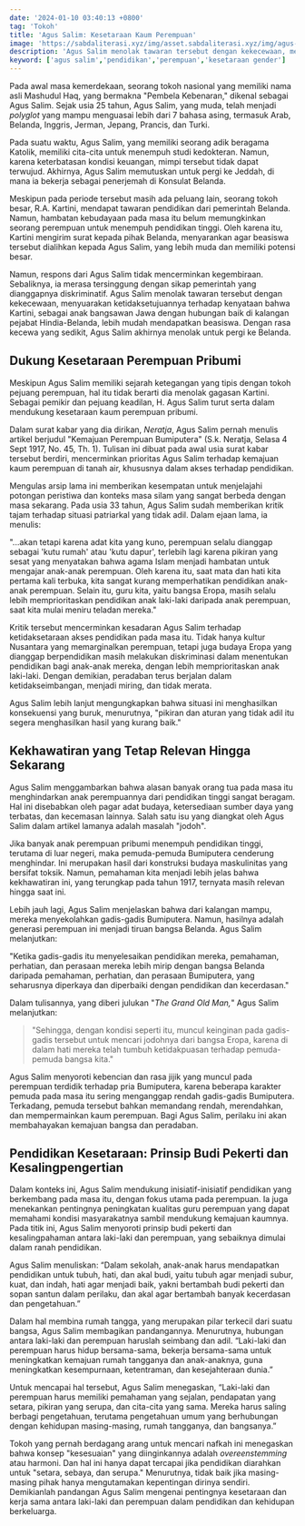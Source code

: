 ```yaml
---
date: '2024-01-10 03:40:13 +0800'
tag: 'Tokoh'
title: 'Agus Salim: Kesetaraan Kaum Perempuan'
image: 'https://sabdaliterasi.xyz/img/asset.sabdaliterasi.xyz/img/agus-salim-kesetaraan-kaum-perempuan.jpg'
description: 'Agus Salim menolak tawaran tersebut dengan kekecewaan, menyuarakan ketidaksetujuannya terhadap kenyataan bahwa Kartini, sebagai anak bangsawan Jawa.'
keyword: ['agus salim','pendidikan','perempuan','kesetaraan gender']
---
```

<p>Pada awal masa kemerdekaan, seorang tokoh nasional yang memiliki nama asli Mashudul Haq, yang bermakna "Pembela Kebenaran," dikenal sebagai Agus Salim. Sejak usia 25 tahun, Agus Salim, yang muda, telah menjadi <em>polyglot </em>yang mampu menguasai lebih dari 7 bahasa asing, termasuk Arab, Belanda, Inggris, Jerman, Jepang, Prancis, dan Turki.</p><p>Pada suatu waktu, Agus Salim, yang memiliki seorang adik beragama Katolik, memiliki cita-cita untuk menempuh studi kedokteran. Namun, karena keterbatasan kondisi keuangan, mimpi tersebut tidak dapat terwujud. Akhirnya, Agus Salim memutuskan untuk pergi ke Jeddah, di mana ia bekerja sebagai penerjemah di Konsulat Belanda.</p><p>Meskipun pada periode tersebut masih ada peluang lain, seorang tokoh besar, R.A. Kartini, mendapat tawaran pendidikan dari pemerintah Belanda. Namun, hambatan kebudayaan pada masa itu belum memungkinkan seorang perempuan untuk menempuh pendidikan tinggi. Oleh karena itu, Kartini mengirim surat kepada pihak Belanda, menyarankan agar beasiswa tersebut dialihkan kepada Agus Salim, yang lebih muda dan memiliki potensi besar.</p><p>Namun, respons dari Agus Salim tidak mencerminkan kegembiraan. Sebaliknya, ia merasa tersinggung dengan sikap pemerintah yang dianggapnya diskriminatif. Agus Salim menolak tawaran tersebut dengan kekecewaan, menyuarakan ketidaksetujuannya terhadap kenyataan bahwa Kartini, sebagai anak bangsawan Jawa dengan hubungan baik di kalangan pejabat Hindia-Belanda, lebih mudah mendapatkan beasiswa. Dengan rasa kecewa yang sedikit, Agus Salim akhirnya menolak untuk pergi ke Belanda.</p><h2>Dukung Kesetaraan Perempuan Pribumi</h2><p>Meskipun Agus Salim memiliki sejarah ketegangan yang tipis dengan tokoh pejuang perempuan, hal itu tidak berarti dia menolak gagasan Kartini. Sebagai pemikir dan pejuang keadilan, H. Agus Salim turut serta dalam mendukung kesetaraan kaum perempuan pribumi.</p><p>Dalam surat kabar yang dia dirikan, <em>Neratja</em>, Agus Salim pernah menulis artikel berjudul "Kemajuan Perempuan Bumiputera" (S.k. Neratja, Selasa 4 Sept 1917, No. 45, Th. 1). Tulisan ini dibuat pada awal usia surat kabar tersebut berdiri, mencerminkan prioritas Agus Salim terhadap kemajuan kaum perempuan di tanah air, khususnya dalam akses terhadap pendidikan.</p><p>Mengulas arsip lama ini memberikan kesempatan untuk menjelajahi potongan peristiwa dan konteks masa silam yang sangat berbeda dengan masa sekarang. Pada usia 33 tahun, Agus Salim sudah memberikan kritik tajam terhadap situasi patriarkal yang tidak adil. Dalam ejaan lama, ia menulis:</p><p>"...akan tetapi karena adat kita yang kuno, perempuan selalu dianggap sebagai 'kutu rumah' atau 'kutu dapur', terlebih lagi karena pikiran yang sesat yang menyatakan bahwa agama Islam menjadi hambatan untuk mengajar anak-anak perempuan. Oleh karena itu, saat mata dan hati kita pertama kali terbuka, kita sangat kurang memperhatikan pendidikan anak-anak perempuan. Selain itu, guru kita, yaitu bangsa Eropa, masih selalu lebih memprioritaskan pendidikan anak laki-laki daripada anak perempuan, saat kita mulai meniru teladan mereka."</p><p>Kritik tersebut mencerminkan kesadaran Agus Salim terhadap ketidaksetaraan akses pendidikan pada masa itu. Tidak hanya kultur Nusantara yang memarginalkan perempuan, tetapi juga budaya Eropa yang dianggap berpendidikan masih melakukan diskriminasi dalam menentukan pendidikan bagi anak-anak mereka, dengan lebih memprioritaskan anak laki-laki. Dengan demikian, peradaban terus berjalan dalam ketidakseimbangan, menjadi miring, dan tidak merata.</p><p>Agus Salim lebih lanjut mengungkapkan bahwa situasi ini menghasilkan konsekuensi yang buruk, menurutnya, "pikiran dan aturan yang tidak adil itu segera menghasilkan hasil yang kurang baik."</p><h2>Kekhawatiran yang Tetap Relevan Hingga Sekarang</h2><p>Agus Salim menggambarkan bahwa alasan banyak orang tua pada masa itu menghindarkan anak perempuannya dari pendidikan tinggi sangat beragam. Hal ini disebabkan oleh pagar adat budaya, ketersediaan sumber daya yang terbatas, dan kecemasan lainnya. Salah satu isu yang diangkat oleh Agus Salim dalam artikel lamanya adalah masalah "jodoh".</p><p>Jika banyak anak perempuan pribumi menempuh pendidikan tinggi, terutama di luar negeri, maka pemuda-pemuda Bumiputera cenderung menghindar. Ini merupakan hasil dari konstruksi budaya maskulinitas yang bersifat toksik. Namun, pemahaman kita menjadi lebih jelas bahwa kekhawatiran ini, yang terungkap pada tahun 1917, ternyata masih relevan hingga saat ini.</p><p>Lebih jauh lagi, Agus Salim menjelaskan bahwa dari kalangan mampu, mereka menyekolahkan gadis-gadis Bumiputera. Namun, hasilnya adalah generasi perempuan ini menjadi tiruan bangsa Belanda. Agus Salim melanjutkan:</p><p>"Ketika gadis-gadis itu menyelesaikan pendidikan mereka, pemahaman, perhatian, dan perasaan mereka lebih mirip dengan bangsa Belanda daripada pemahaman, perhatian, dan perasaan Bumiputera, yang seharusnya diperkaya dan diperbaiki dengan pendidikan dan kecerdasan."</p><p>Dalam tulisannya, yang diberi julukan "<em>The Grand Old Man,</em>" Agus Salim melanjutkan:</p><blockquote><p>"Sehingga, dengan kondisi seperti itu, muncul keinginan pada gadis-gadis tersebut untuk mencari jodohnya dari bangsa Eropa, karena di dalam hati mereka telah tumbuh ketidakpuasan terhadap pemuda-pemuda bangsa kita."</p></blockquote><p>Agus Salim menyoroti kebencian dan rasa jijik yang muncul pada perempuan terdidik terhadap pria Bumiputera, karena beberapa karakter pemuda pada masa itu sering menganggap rendah gadis-gadis Bumiputera. Terkadang, pemuda tersebut bahkan memandang rendah, merendahkan, dan mempermainkan kaum perempuan. Bagi Agus Salim, perilaku ini akan membahayakan kemajuan bangsa dan peradaban.</p><h2>Pendidikan Kesetaraan: Prinsip Budi Pekerti dan Kesalingpengertian</h2><p>Dalam konteks ini, Agus Salim mendukung inisiatif-inisiatif pendidikan yang berkembang pada masa itu, dengan fokus utama pada perempuan. Ia juga menekankan pentingnya peningkatan kualitas guru perempuan yang dapat memahami kondisi masyarakatnya sambil mendukung kemajuan kaumnya. Pada titik ini, Agus Salim menyoroti prinsip budi pekerti dan kesalingpahaman antara laki-laki dan perempuan, yang sebaiknya dimulai dalam ranah pendidikan.</p><p>Agus Salim menuliskan: “Dalam sekolah, anak-anak harus mendapatkan pendidikan untuk tubuh, hati, dan akal budi, yaitu tubuh agar menjadi subur, kuat, dan indah, hati agar menjadi baik, yakni bertambah budi pekerti dan sopan santun dalam perilaku, dan akal agar bertambah banyak kecerdasan dan pengetahuan.”</p><p>Dalam hal membina rumah tangga, yang merupakan pilar terkecil dari suatu bangsa, Agus Salim membagikan pandangannya. Menurutnya, hubungan antara laki-laki dan perempuan haruslah seimbang dan adil. “Laki-laki dan perempuan harus hidup bersama-sama, bekerja bersama-sama untuk meningkatkan kemajuan rumah tangganya dan anak-anaknya, guna meningkatkan kesempurnaan, ketentraman, dan kesejahteraan dunia.”</p><p>Untuk mencapai hal tersebut, Agus Salim menegaskan, “Laki-laki dan perempuan harus memiliki pemahaman yang sejalan, pendapatan yang setara, pikiran yang serupa, dan cita-cita yang sama. Mereka harus saling berbagi pengetahuan, terutama pengetahuan umum yang berhubungan dengan kehidupan masing-masing, rumah tangganya, dan bangsanya.”</p><p>Tokoh yang pernah berdagang arang untuk mencari nafkah ini menegaskan bahwa konsep "kesesuaian" yang diinginkannya adalah <em>overeenstemming</em> atau harmoni. Dan hal ini hanya dapat tercapai jika pendidikan diarahkan untuk "setara, sebaya, dan serupa." Menurutnya, tidak baik jika masing-masing pihak hanya mengutamakan kepentingan dirinya sendiri. Demikianlah pandangan Agus Salim mengenai pentingnya kesetaraan dan kerja sama antara laki-laki dan perempuan dalam pendidikan dan kehidupan berkeluarga.</p>
